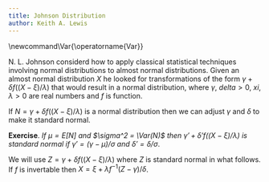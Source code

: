 ```yaml
---
title: Johnson Distribution
author: Keith A. Lewis
---
```

\newcommand\Var{\operatorname{Var}}

N. L. Johnson considerd how to apply classical statistical techniques involving
normal distributions to almost normal distributions.
Given an almost normal distribution $X$ he looked for transformations of the
form $\gamma + \delta f((X - \xi)/\lambda)$ that would result in a normal distribution,
where $\gamma$, $delta > 0$, $xi$, $\lambda > 0$ are real numbers
and $f$ is function.

If $N = \gamma + \delta f((X - \xi)/\lambda)$ is a normal distribution
then we can adjust $\gamma$ and $\delta$ to make it standard normal.

__Exercise__. _If $\mu = E[N]$ and $\sigma^2 = \Var(N)$
then $\gamma' + \delta' f((X -\xi)/\lambda)$ is standard normal
if $\gamma' = (\gamma - \mu)/\sigma$ and $\delta' = \delta/\sigma$_.

We will use $Z = \gamma + \delta f((X - \xi)/\lambda)$ where $Z$ is
standard normal in what follows. If $f$ is invertable then
$X = \xi + \lambda f^{-1}(Z - \gamma)/\delta$.
